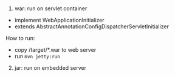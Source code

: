 #

1. war: run on servlet container
- implement WebApplicationInitializer
- extends AbstractAnnotationConfigDispatcherServletInitializer

How to run:
- copy /target/*.war to web server
- run `mvn jetty:run`

2. jar: run on embedded server